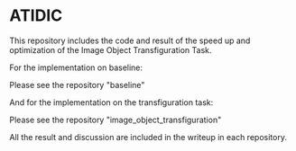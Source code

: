 # ATIDIC
This repository includes the code and result of the speed up and optimization of the Image Object Transfiguration Task.

For the implementation on baseline:

Please see the repository "baseline"

And for the implementation on the transfiguration task:

Please see the repository "image_object_transfiguration" 

All the result and discussion are included in the writeup in each repository.
